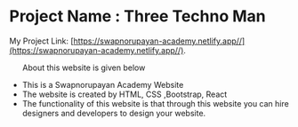 # Project Name : Three Techno Man


My Project Link: [https://swapnorupayan-academy.netlify.app//](https://swapnorupayan-academy.netlify.app//).

<ul>
<p>About this website is given below</p>
            <li>This is a Swapnorupayan Academy Website</li>
            <li>The website is created by HTML, CSS ,Bootstrap, React</li>
            <li>The functionality of this website is that through this website you can hire designers and developers to design your website.</li>
        </ul>


